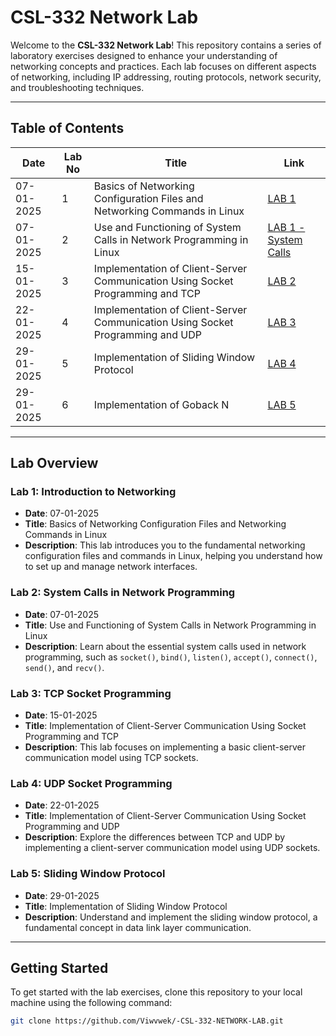# CSL-332 Network Lab

Welcome to the **CSL-332 Network Lab**! This repository contains a series of laboratory exercises designed to enhance your understanding of networking concepts and practices. Each lab focuses on different aspects of networking, including IP addressing, routing protocols, network security, and troubleshooting techniques.

---

## Table of Contents

| Date       | Lab No | Title                                                                          | Link                                                                 |
|------------|--------|--------------------------------------------------------------------------------|----------------------------------------------------------------------|
| 07-01-2025 | 1      | Basics of Networking Configuration Files and Networking Commands in Linux      | [LAB 1](https://github.com/Viwvwek/-CSL-332-NETWORK-LAB/tree/main/LAB%201) |
| 07-01-2025 | 2      | Use and Functioning of System Calls in Network Programming in Linux            | [LAB 1 - System Calls](https://github.com/Viwvwek/-CSL-332-NETWORK-LAB/tree/main/LAB%201/CODES/Exp2/System_calls) |
| 15-01-2025 | 3      | Implementation of Client-Server Communication Using Socket Programming and TCP | [LAB 2](https://github.com/Viwvwek/-CSL-332-NETWORK-LAB/tree/main/LAB%202) |
| 22-01-2025 | 4      | Implementation of Client-Server Communication Using Socket Programming and UDP | [LAB 3](https://github.com/Viwvwek/-CSL-332-NETWORK-LAB/tree/main/LAB%202) |
| 29-01-2025 | 5      | Implementation of Sliding Window Protocol                                      | [LAB 4](https://github.com/Viwvwek/-CSL-332-NETWORK-LAB/tree/main/LAB%202) |
| 29-01-2025 | 6      | Implementation of Goback N                                     | [LAB 5](https://github.com/Viwvwek/-CSL-332-NETWORK-LAB/tree/main/LAB%202) |

---

## Lab Overview

### **Lab 1: Introduction to Networking**
- **Date**: 07-01-2025  
- **Title**: Basics of Networking Configuration Files and Networking Commands in Linux  
- **Description**: This lab introduces you to the fundamental networking configuration files and commands in Linux, helping you understand how to set up and manage network interfaces.

### **Lab 2: System Calls in Network Programming**
- **Date**: 07-01-2025  
- **Title**: Use and Functioning of System Calls in Network Programming in Linux  
- **Description**: Learn about the essential system calls used in network programming, such as `socket()`, `bind()`, `listen()`, `accept()`, `connect()`, `send()`, and `recv()`.

### **Lab 3: TCP Socket Programming**
- **Date**: 15-01-2025  
- **Title**: Implementation of Client-Server Communication Using Socket Programming and TCP  
- **Description**: This lab focuses on implementing a basic client-server communication model using TCP sockets.

### **Lab 4: UDP Socket Programming**
- **Date**: 22-01-2025  
- **Title**: Implementation of Client-Server Communication Using Socket Programming and UDP  
- **Description**: Explore the differences between TCP and UDP by implementing a client-server communication model using UDP sockets.

### **Lab 5: Sliding Window Protocol**
- **Date**: 29-01-2025  
- **Title**: Implementation of Sliding Window Protocol  
- **Description**: Understand and implement the sliding window protocol, a fundamental concept in data link layer communication.

---

## Getting Started

To get started with the lab exercises, clone this repository to your local machine using the following command:

```bash
git clone https://github.com/Viwvwek/-CSL-332-NETWORK-LAB.git
